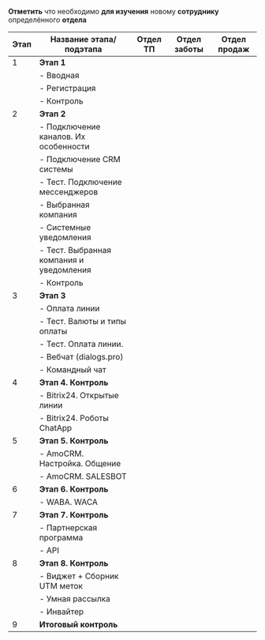 **Отметить** что необходимо **для изучения** новому **сотруднику** определённого **отдела**

| Этап | Название этапа/подэтапа                  | Отдел ТП | Отдел заботы | Отдел продаж |
| ---- | ---------------------------------------- | -------- | ------------ | ------------ |
| 1    | **Этап 1**                               |          |              |              |
|      | - Вводная                                |          |              |              |
|      | - Регистрация                            |          |              |              |
|      | - Контроль                               |          |              |              |
| 2    | **Этап 2**                               |          |              |              |
|      | - Подключение каналов. Их особенности    |          |              |              |
|      | - Подключение CRM системы                |          |              |              |
|      | - Тест. Подключение мессенджеров         |          |              |              |
|      | - Выбранная компания                     |          |              |              |
|      | - Системные уведомления                  |          |              |              |
|      | - Тест. Выбранная компания и уведомления |          |              |              |
|      | - Контроль                               |          |              |              |
| 3    | **Этап 3**                               |          |              |              |
|      | - Оплата линии                           |          |              |              |
|      | - Тест. Валюты и типы оплаты             |          |              |              |
|      | - Тест. Оплата линии.                    |          |              |              |
|      | - Вебчат (dialogs.pro)                   |          |              |              |
|      | - Командный чат                          |          |              |              |
| 4    | **Этап 4. Контроль**                     |          |              |              |
|      | - Bitrix24. Открытые линии               |          |              |              |
|      | - Bitrix24. Роботы ChatApp               |          |              |              |
| 5    | **Этап 5. Контроль**                     |          |              |              |
|      | - AmoCRM. Настройка. Общение             |          |              |              |
|      | - AmoCRM. SALESBOT                       |          |              |              |
| 6    | **Этап 6. Контроль**                     |          |              |              |
|      | - WABA. WACA                             |          |              |              |
| 7    | **Этап 7. Контроль**                     |          |              |              |
|      | - Партнерская программа                  |          |              |              |
|      | - API                                    |          |              |              |
| 8    | **Этап 8. Контроль**                     |          |              |              |
|      | - Виджет + Сборник UTM меток             |          |              |              |
|      | - Умная рассылка                         |          |              |              |
|      | - Инвайтер                               |          |              |              |
| 9    | **Итоговый контроль**                    |          |              |              |